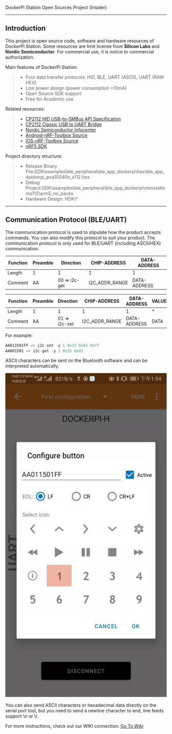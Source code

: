 DockerPi Station Open Sources Project (Insider)

------

## Introduction

This project is open source code, software and hardware resources of DockerPi Station. Some resources are limit license from **Silicon Labs** and **Nordic Semiconductor**. For commercial use, it is notice to commercial authorization.

Main features of DockerPi Station:

> * Four data transfer protocols: HID, BLE, UART (ASCII), UART (RAW HEX)
> * Low power design (power consumption <10mA)
> * Open Source SDK support
> * Free for Academic use

Related resources:

> * [CP2112 HID USB-to-SMBus API Specification](https://www.mouser.com/pdfdocs/AN496.pdf)
> * [CP2112 Classic USB to UART Bridge
](https://www.silabs.com/products/interface/usb-bridges/classic-usb-bridges/device.cp2112)
> * [Nordic Semiconductor Infocenter](https://infocenter.nordicsemi.com/)
> * [Android-nRF-Toolbox Source](https://github.com/NordicSemiconductor/Android-nRF-Toolbox)
> * [IOS-nRF-Toolbox Source](https://github.com/NordicSemiconductor/IOS-nRF-Toolbox)
> * [nRF5 SDK](https://www.nordicsemi.com/Software-and-Tools/Software/nRF5-SDK)

Project directory structure:

> * Release Binary File:SDK\examples\ble_peripheral\ble_app_dockerpi\hex\ble_app_dockerpi_pca10040e_s112.hex
> * Debug Project:SDK\examples\ble_peripheral\ble_app_dockerpi\ministation\s112\arm5_no_packs
> * Hardware Design: HDK\\*

------

## Communication Protocol (BLE/UART)

The communication protocol is used to stipulate how the product accepts commands. You can also modify this protocol to suit your product. The communication protocol is only used for BLE/UART (including ASCII/HEX) communication.

| Function | Preamble | Direction | CHIP-ADDRESS | DATA-ADDRESS |
| ---- | ---- | ---- | ---- | ---- |
| Length | 1 | 1 | 1 | 1 |
| Comment | AA | 00 => i2c-get | I2C_ADDR_RANGE | DATA-ADDRESS |

| Function | Preamble | Direction | CHIP-ADDRESS | DATA-ADDRESS | VALUE |
| ---- | ---- | ---- | ---- | ---- | ---- |
| Length | 1 | 1 | 1 | 1 | * |
| Comment | AA | 01 => i2c-set | I2C_ADDR_RANGE | DATA-ADDRESS | DATA |

For example:

```c
AA011501FF => i2c-set -y 1 0x15 0x01 0xff
AA001501 => i2c-get -y 1 0x15 0x01
```

ASCII characters can be sent on the Bluetooth software and can be interpreted automatically.

![bluetooth-app](./public/img01.jpg)

You can also send ASCII characters or hexadecimal data directly on the serial port tool, but you need to send a newline character to end, line feeds support \n or \r.

For more instructions, check out our WIKI connection: [Go To Wiki](https://wiki.52pi.com)
